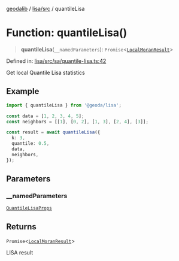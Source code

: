 [geodalib](../../../modules.md) / [lisa/src](../index.md) / quantileLisa

# Function: quantileLisa()

> **quantileLisa**(`__namedParameters`): `Promise`\<[`LocalMoranResult`](../type-aliases/LocalMoranResult.md)\>

Defined in: [lisa/src/sa/quantile-lisa.ts:42](https://github.com/GeoDaCenter/geoda-lib/blob/04471ecd75dbfe13a0a0fbff4b6e7d785ad0f8e7/js/packages/lisa/src/sa/quantile-lisa.ts#L42)

Get local Quantile Lisa statistics

## Example
```ts
import { quantileLisa } from '@geoda/lisa';

const data = [1, 2, 3, 4, 5];
const neighbors = [[1], [0, 2], [1, 3], [2, 4], [3]];

const result = await quantileLisa({
  k: 3,
  quantile: 0.5,
  data,
  neighbors,
});
```

## Parameters

### \_\_namedParameters

[`QuantileLisaProps`](../type-aliases/QuantileLisaProps.md)

## Returns

`Promise`\<[`LocalMoranResult`](../type-aliases/LocalMoranResult.md)\>

LISA result
